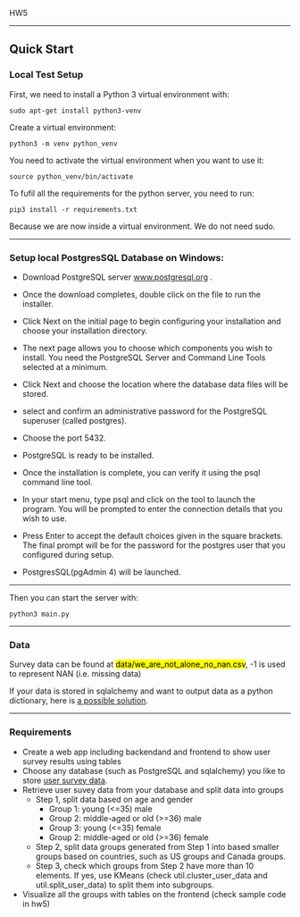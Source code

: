 HW5
***
## Quick Start
### Local Test Setup
First, we need to install a Python 3 virtual environment with:
```
sudo apt-get install python3-venv
```

Create a virtual environment:
```
python3 -m venv python_venv
```

You need to activate the virtual environment when you want to use it:
```
source python_venv/bin/activate
```

To fufil all the requirements for the python server, you need to run:
```
pip3 install -r requirements.txt
```
Because we are now inside a virtual environment. We do not need sudo.
***

### Setup local PostgresSQL Database on Windows:

* Download PostgreSQL server  www.postgresql.org .

* Once the download completes, double click on the file to run the installer.

* Click Next on the initial page to begin configuring your installation and choose your installation directory.

* The next page allows you to choose which components you wish to install. You need the PostgreSQL Server and Command Line Tools selected at a minimum.

* Click Next and choose the location where the database data files will be stored.

* select and confirm an administrative password for the PostgreSQL superuser (called postgres).

* Choose the port 5432.

* PostgreSQL is ready to be installed.

* Once the installation is complete, you can verify it using the psql command line tool.

* In your start menu, type psql and click on the tool to launch the program. You will be prompted to enter the connection details that you wish to use.

* Press Enter to accept the default choices given in the square brackets. The final prompt will be for the password for the postgres user that you configured during setup.

* PostgresSQL(pgAdmin 4) will be launched.




***
Then you can start the server with:
```
python3 main.py
```
***
### Data
Survey data can be found at <mark>data/we_are_not_alone_no_nan.csv</mark>, -1 is used to represent NAN (i.e. missing data)

If your data is stored in sqlalchemy and want to output data as a python dictionary, here is [a possible solution](https://stackoverflow.com/questions/1958219/convert-sqlalchemy-row-object-to-python-dict).
***
### Requirements
- Create a web app including backendand and frontend to show user survey results using tables
- Choose any database (such as PostgreSQL and sqlalchemy) you like to store [user survey data](data/we_are_not_alone_no_nan.csv).
- Retrieve user suvey data from your database and split data into groups
	- Step 1, split data based on age and gender
		- Group 1: young (<=35) male
		- Group 2: middle-aged or old (>=36) male
		- Group 3: young (<=35) female
		- Group 2: middle-aged or old (>=36) female
	- Step 2, split data groups generated from Step 1 into based smaller groups based on countries, such as US groups and Canada groups.
	- Step 3, check which groups from Step 2 have more than 10 elements. If yes, use KMeans (check util.cluster_user_data and util.split_user_data) to split them into subgroups.
- Visualize all the groups with tables on the frontend (check sample code in hw5)


